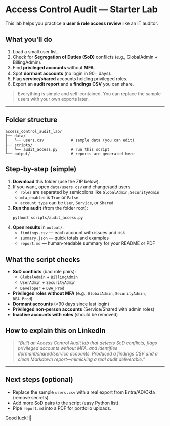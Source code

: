 # Access Control Audit — Starter Lab

This lab helps you practice a **user & role access review** like an IT auditor.

## What you'll do
1. Load a small user list.
2. Check for **Segregation of Duties (SoD)** conflicts (e.g., GlobalAdmin + BillingAdmin).
3. Find **privileged accounts** without **MFA**.
4. Spot **dormant accounts** (no login in 90+ days).
5. Flag **service/shared** accounts holding privileged roles.
6. Export an **audit report** and a **findings CSV** you can share.

> Everything is simple and self-contained. You can replace the sample users with your own exports later.

---

## Folder structure
```
access_control_audit_lab/
├── data/
│   └── users.csv            # sample data (you can edit)
├── scripts/
│   └── audit_access.py      # run this script
└── output/                  # reports are generated here
```

## Step-by-step (simple)
1. **Download** this folder (use the ZIP below).
2. If you want, open `data/users.csv` and change/add users.
   - `roles` are separated by semicolons like `GlobalAdmin;SecurityAdmin`
   - `mfa_enabled` is `True` or `False`
   - `account_type` can be `User`, `Service`, or `Shared`
3. **Run the audit** (from the folder root):
   ```bash
   python3 scripts/audit_access.py
   ```
4. **Open results** in `output/`:
   - `findings.csv` — each account with issues and risk
   - `summary.json` — quick totals and examples
   - `report.md` — human‑readable summary for your README or PDF

## What the script checks
- **SoD conflicts** (bad role pairs):  
  - `GlobalAdmin` + `BillingAdmin`  
  - `UserAdmin` + `SecurityAdmin`  
  - `Developer` + `DBA_Prod`
- **Privileged roles without MFA** (e.g., `GlobalAdmin`, `SecurityAdmin`, `DBA_Prod`)
- **Dormant accounts** (>90 days since last login)
- **Privileged non‑person accounts** (Service/Shared with admin roles)
- **Inactive accounts with roles** (should be removed)

## How to explain this on LinkedIn
> *“Built an Access Control Audit lab that detects SoD conflicts, flags privileged accounts without MFA, and identifies dormant/shared/service accounts. Produced a findings CSV and a clean Markdown report—mimicking a real audit deliverable.”*

---

## Next steps (optional)
- Replace the sample `users.csv` with a real export from Entra/AD/Okta (remove secrets).
- Add more SoD pairs to the script (easy Python list).
- Pipe `report.md` into a PDF for portfolio uploads.

Good luck! 🚀

